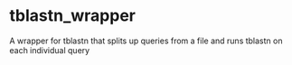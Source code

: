 # tblastn_wrapper

A wrapper for tblastn that splits up queries from a file and runs tblastn on each individual query
